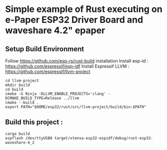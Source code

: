 # Simple example of Rust executing on e-Paper ESP32 Driver Board and waveshare 4.2" epaper

## Setup Build Environment

Follow https://github.com/esp-rs/rust-build installation
Install esp-id : https://github.com/espressif/esp-idf
Install Espressif LLVM : https://github.com/espressif/llvm-project


    cd llvm-project
    mkdir build
    cd build
    cmake -G Ninja -DLLVM_ENABLE_PROJECTS='clang' -DCMAKE_BUILD_TYPE=Release ../llvm
    cmake --build .
    export PATH="$HOME/esp32/rust/src/llvm-project/build/bin:$PATH"


## Build this project :

    cargo build
    espflash /dev/ttyUSB0 target/xtensa-esp32-espidf/debug/rust-esp32-waveshare-4_2

